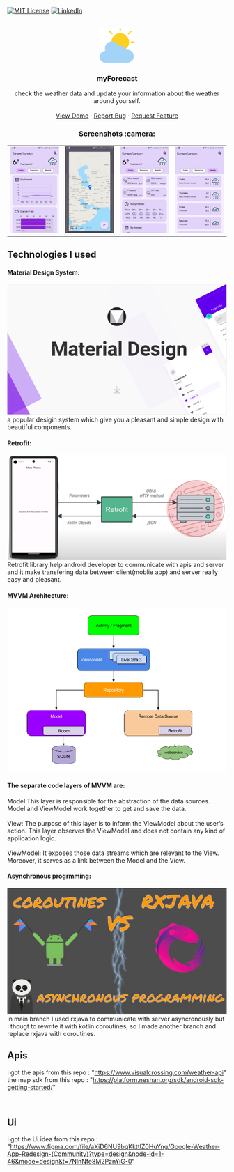 <a name="readme-top"></a>

<!-- PROJECT SHIELDS -->
<!--
*** I'm using markdown "reference style" links for readability.
*** Reference links are enclosed in brackets [ ] instead of parentheses ( ).
*** See the bottom of this document for the declaration of the reference variables
*** for contributors-url, forks-url, etc. This is an optional, concise syntax you may use.
*** https://www.markdownguide.org/basic-syntax/#reference-style-links
-->


[![MIT License][license-shield]][license-url]
[![LinkedIn][linkedin-shield]][linkedin-url]


<!-- PROJECT LOGO -->
<br />
<div align="center">
  <a href="https://github.com/othneildrew/Best-README-Template">
    <img src="images/logo.png" alt="Logo" width="80" height="80">
  </a>

  <h3 align="center">myForecast</h3>

  <p align="center">
    check the weather data and update your information about the weather around yourself.
    <br />
    <br />
    <a href="https://screenpal.com/watch/cZV2jXVJ1Gj">View Demo</a>
    ·
    <a href="https://github.com/mahdihassani-dev/SimpleNoteApp/issues">Report Bug</a>
    ·
    <a href="https://github.com/mahdihassani-dev/SimpleNoteApp/issues">Request Feature</a>
  </p>
</div>

<h3 align="center">Screenshots :camera:</h3>

<div align="center">
  <table>
    <tr>
      <td align="center">
        <img width="100%" src="images/screen1.jpg" alt="screenshot 1">
      </td>
      <td align="center">
        <img width="100%" src="images/screen2.jpg" alt="screenshot 2">
      </td>
      <td align="center">
        <img width="100%" src="images/screen3.jpg" alt="screenshot 3">
      </td>
      <td align="center">
        <img width="100%" src="images/screen4.jpg" alt="screenshot 3">
      </td>
    </tr>
  </table>
</div>

## Technologies I used
#### Material Design System:
[![Product Name Screen Shot][materialDesign-pic]](https://m3.material.io/)
<br />
a popular desigin system which give you a pleasant and simple design with beautiful components. 
<br />
#### Retrofit:
[![Product Name Screen Shot][retrofit-pic]](https://square.github.io/retrofit/)
<br />
Retrofit library help android developer to communicate with apis and server and it make transfering data between client(moblie app) and server really easy and pleasant.
<br />
#### MVVM Architecture:
[![Product Name Screen Shot][mvvm-pic]]()
<br />
#### The separate code layers of MVVM are:
Model:This layer is responsible for the abstraction of the data sources. Model and ViewModel work together to get and save the data.
<br /><br />
View: The purpose of this layer is to inform the ViewModel about the user’s action. This layer observes the ViewModel and does not contain any kind of application logic.
<br /><br />
ViewModel: It exposes those data streams which are relevant to the View. Moreover, it serves as a link between the Model and the View.
<br />
#### Asynchronous progrmming:
[![Product Name Screen Shot][asynchronous-pic]]()
in main branch I used rxjava to communicate with server asyncronously but i thougt to rewrite it with kotlin coroutines, so I made another branch and replace rxjava with coroutines.

## Apis
i got the apis from this repo : "https://www.visualcrossing.com/weather-api" <br />
the map sdk from this repo : "https://platform.neshan.org/sdk/android-sdk-getting-started/"

<br />

## Ui
i got the Ui idea from this repo :  <br /> "https://www.figma.com/file/aXiD6NU9bqKkttlZ0HuYng/Google-Weather-App-Redesign-(Community)?type=design&node-id=1-46&mode=design&t=7NlnNfe8M2PznYiG-0"


<!-- MARKDOWN LINKS & IMAGES -->
<!-- https://www.markdownguide.org/basic-syntax/#reference-style-links -->
[license-shield]: https://img.shields.io/github/license/othneildrew/Best-README-Template.svg?style=for-the-badge
[license-url]: https://github.com/mahdihassani-dev/SimpleNoteApp/blob/main/LICENSE
[linkedin-shield]: https://img.shields.io/badge/-LinkedIn-black.svg?style=for-the-badge&logo=linkedin&colorB=555
[linkedin-url]: https://www.linkedin.com/in/mahdi-hassani-939602255/
[materialDesign-pic]: images/materialDesign.png
[retrofit-pic]: images/retrofit.png
[mvvm-pic]: images/mvvm.png
[asynchronous-pic]: images/asynchronous.jpg
